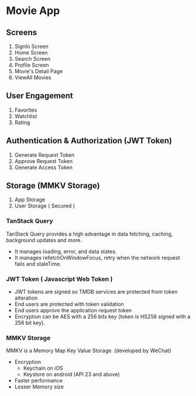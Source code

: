 # Movie App

## Screens

1. SignIn Screen
2. Home Screen
3. Search Screen
4. Profile Screen
5. Movie's Detail Page
6. ViewAll Movies

## User Engagement

1. Favorites
2. Watchlist
3. Rating

## Authentication & Authorization (JWT Token)

1. Generate Request Token
2. Approve Request Token
3. Generate Access Token

## Storage (MMKV Storage)

1. App Storage
2. User Storage ( Secured )

### TanStack Query

TanStack Query provides a high advantage in data fetching, caching, background updates and more.

- It manages loading, error, and data states.
- It manages refetchOnWindowFocus, retry when the network request fails and staleTime.

### JWT Token ( Javascript Web Token )

- JWT tokens are signed so TMDB services are protected from token alteration
- End users are protected with token validation
- End users approve the application request token
- Encryption can be AES with a 256 bits key (token is HS256 signed with a 256 bit key).

### MMKV Storage

MMKV is a Memory Map Key Value Storage.
(developed by WeChat)

- Encryption
  - Keychain on iOS
  - Keystore on android (API 23 and above)
- Faster performance
- Lesser Memory size
